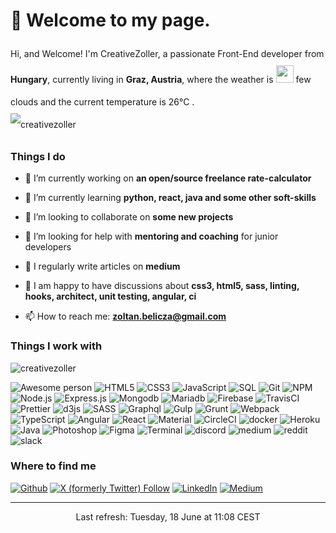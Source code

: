 <h1>
    👋 Welcome to my page. 
</h1>


<p style="line-height:36px">
    Hi, and Welcome! I'm CreativeZoller, a passionate Front-End developer from <b>Hungary</b>, 
    currently living in <b>Graz, Austria</b>, where the weather is 
    <img id="wicon" src="http://openweathermap.org/img/wn/02d@2x.png" alt="Weather icon" width="28" />
     few clouds and the current temperature is 26°C
     .<br />
    <img src="https://komarev.com/ghpvc/?username=creativezoller&label=Profile%20views&color=0e75b6&style=flat" alt="creativezoller" />
</p>

<h3>Things I do</h3>

- 🔭 I’m currently working on **an open/source freelance rate-calculator**

- 🌱 I’m currently learning **python, react, java and some other soft-skills**

- 👯 I’m looking to collaborate on **some new projects**

- 🤝 I’m looking for help with **mentoring and coaching** for junior developers

- 📝 I regularly write articles on **medium**

- 💬 I am happy to have discussions about **css3, html5, sass, linting, hooks, architect, unit testing, angular, ci**

- 📫 How to reach me: **zoltan.belicza@gmail.com**


<h3>Things I work with</h3>
<p>
    <img align="center" src="https://github-readme-stats.vercel.app/api/top-langs?username=creativezoller&show_icons=true&locale=en&layout=compact" alt="creativezoller" />
</p>
<p>
    <img alt="Awesome person" src="https://badgen.net/badge/icon/awesome?icon=awesome&label&color=green" />
    <img alt="HTML5" src="https://badgen.net/badge/icon/html5?icon=libraries&label&color=red" />
    <img alt="CSS3" src="https://badgen.net/badge/icon/css3?icon=libraries&label&color=red" />
    <img alt="JavaScript" src="https://badgen.net/badge/icon/javascript?icon=typescript&label&color=red" />
    <img alt="SQL" src="https://badgen.net/badge/icon/mysql?icon=libraries&label&color=grey" />
    <img alt="Git" src="https://badgen.net/badge/icon/git?icon=git&label" />
    <img alt="NPM" src="https://badgen.net/badge/icon/npm?icon=npm&label&color=purple" />
    <img alt="Node.js" src="https://badgen.net/badge/icon/nodejs?icon=libraries&label&color=purple" />
    <img alt="Express.js" src="https://badgen.net/badge/icon/expressjs?icon=libraries&label&color=purple" />
    <img alt="Mongodb" src="https://badgen.net/badge/icon/mongodb?icon=libraries&label&color=grey" />
    <img alt="Mariadb" src="https://badgen.net/badge/icon/mariadb?icon=libraries&label&color=grey" />
    <img alt="Firebase" src="https://badgen.net/badge/icon/firebase?icon=googleplay&label&color=grey" />
    <img alt="TravisCI" src="https://badgen.net/badge/icon/travis?icon=travis&label&color=cyan" />
    <img alt="Prettier" src="https://badgen.net/badge/icon/prettier?icon=libraries&label&color=cyan" />
    <img alt="d3js" src="https://badgen.net/badge/icon/d3js?icon=libraries&label&color=yellow" />
    <img alt="SASS" src="https://badgen.net/badge/icon/sass?icon=libraries&label&color=red" />
    <img alt="Graphql" src="https://badgen.net/badge/icon/graphql?icon=graphql&label&color=grey" />
    <img alt="Gulp" src="https://badgen.net/badge/icon/gulp?icon=libraries&label&color=purple" />
    <img alt="Grunt" src="https://badgen.net/badge/icon/grunt?icon=libraries&label&color=purple" />
    <img alt="Webpack" src="https://badgen.net/badge/icon/webpack?icon=libraries&label&color=purple" />
    <img alt="TypeScript" src="https://badgen.net/badge/icon/typescript?icon=typescript&label&color=red" />
    <img alt="Angular" src="https://badgen.net/badge/icon/angular?icon=libraries&label&color=red" />
    <img alt="React" src="https://badgen.net/badge/icon/react?icon=libraries&label&color=red" />
    <img alt="Material" src="https://badgen.net/badge/icon/sass?icon=libraries&label&color=yellow" />
    <img alt="CircleCI" src="https://badgen.net/badge/icon/circleci?icon=circleci&label&color=cyan" />
    <img alt="docker" src="https://badgen.net/badge/icon/docker?icon=docker&label" />
    <img alt="Heroku" src="https://badgen.net/badge/icon/heroku?icon=libraries&label&color=cyan" />
    <img alt="Java" src="https://badgen.net/badge/icon/java?icon=java&label&color=yellow" />
    <img alt="Photoshop" src="https://badgen.net/badge/icon/photoshop?icon=libraries&label&color=red" />
    <img alt="Figma" src="https://badgen.net/badge/icon/figma?icon=libraries&label&color=red" />
    <img alt="Terminal" src="https://badgen.net/badge/icon/terminal?icon=terminal&label&color=cyan" />
    <img alt="discord" src="https://badgen.net/badge/icon/visualstudio?icon=visualstudio&label&color=cyan" />
    <img alt="medium" src="https://badgen.net/badge/icon/medium?icon=medium&label&color=green" />
    <img alt="reddit" src="https://badgen.net/badge/icon/reddit?icon=reddit&label&color=green" />
    <img alt="slack" src="https://badgen.net/badge/icon/slack?icon=slack&label&color=green" />
</p>


<h3>Where to find me</h3>
<p>
    <a href="https://github.com/CreativeZoller" target="_blank"><img alt="Github" src="https://img.shields.io/badge/GitHub-%2312100E.svg?&style=for-the-badge&logo=Github&logoColor=white" /></a>
    <a href="https://x.com/BeliczaZj" target="_blank"><img alt="X (formerly Twitter) Follow" src="https://img.shields.io/twitter/follow/BeliczaZJ?style=for-the-badge&logoColor=white" /></a>
    <a href="https://www.linkedin.com/in/beliczazoltanjanos/" target="_blank"><img alt="LinkedIn" src="https://img.shields.io/badge/linkedin-%230077B5.svg?&style=for-the-badge&logo=linkedin&logoColor=white" /></a>
    <a href="https://medium.com/@zolee_jackoway" target="_blank"><img alt="Medium" src="https://img.shields.io/badge/medium-%2312100E.svg?&style=for-the-badge&logo=medium&logoColor=white" /></a>
</p>

------------
<p align="center">Last refresh: Tuesday, 18 June at 11:08 CEST</p>
